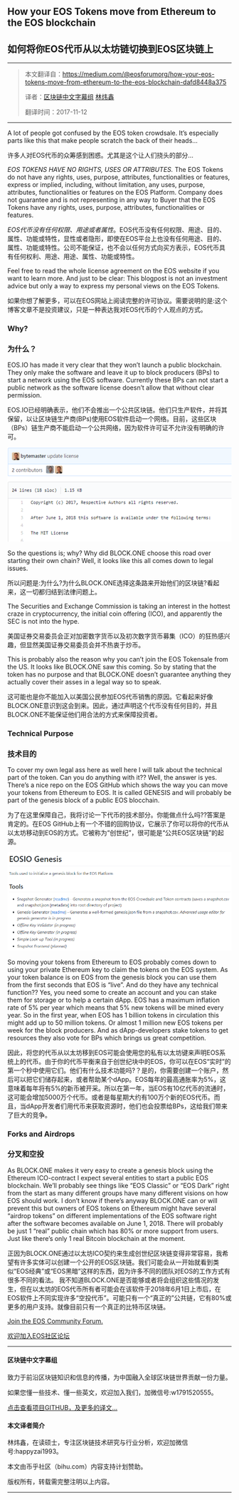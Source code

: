 ## How your EOS Tokens move from Ethereum to the EOS blockchain
## 如何将你EOS代币从以太坊链切换到EOS区块链上

------------------------------------------------------

> 本文翻译自：https://medium.com/@eosforumorg/how-your-eos-tokens-move-from-ethereum-to-the-eos-blockchain-dafd8448a375
>
> 译者：[区块链中文字幕组](https://github.com/BlockchainTranslator/EOS) [林炜鑫](https://github.com/weixin1993)
> 
> 翻译时间：2017-11-12

---------------------------
A lot of people got confused by the EOS token crowdsale. It’s especially parts like this that make people scratch the back of their heads…

许多人对EOS代币的众筹感到困惑。尤其是这个让人们挠头的部分…

*EOS TOKENS HAVE NO RIGHTS, USES OR ATTRIBUTES.* The EOS Tokens do not have any rights, uses, purpose, attributes, functionalities or features, express or implied, including, without limitation, any uses, purpose, attributes, functionalities or features on the EOS Platform. Company does not guarantee and is not representing in any way to Buyer that the EOS Tokens have any rights, uses, purpose, attributes, functionalities or features.

*EOS代币没有任何权限、用途或者属性*。EOS代币没有任何权限、用途、目的、属性、功能或特性，显性或者隐形，即使在EOS平台上也没有任何用途、目的、属性、功能或特性。公司不能保证，也不会以任何方式向买方表示，EOS代币具有任何权利、用途、用途、属性、功能或特性。

Feel free to read the whole license agreement on the EOS website if you want to learn more. And just to be clear: This blogpost is not an investment advice but only a way to express my personal views on the EOS Tokens.

如果你想了解更多，可以在EOS网站上阅读完整的许可协议。需要说明的是:这个博客文章不是投资建议，只是一种表达我对EOS代币的个人观点的方式。

### Why?
### 为什么？

EOS.IO has made it very clear that they won’t launch a public blockchain. They only make the software and leave it up to block producers (BPs) to start a network using the EOS software. Currently these BPs can not start a public network as the software license doesn’t allow that without clear permission.

EOS.IO已经明确表示，他们不会推出一个公共区块链。他们只生产软件，并将其保留，以让区块链生产商(BPs)使用EOS软件启动一个网络。目前，这些区块（BPs）链生产商不能启动一个公共网络，因为软件许可证不允许没有明确的许可。


![BPs have to wait to launch a public chain…](pics/BPs-wait.png)


So the questions is; why? Why did BLOCK.ONE choose this road over starting their own chain? Well, it looks like this all comes down to legal issues.

所以问题是:为什么?为什么BLOCK.ONE选择这条路来开始他们的区块链?看起来，这一切都归结到法律问题上。

The Securities and Exchange Commission is taking an interest in the hottest craze in cryptocurrency, the initial coin offering (ICO), and apparently the SEC is not into the hype.

美国证券交易委员会正对加密数字货币以及初次数字货币募集（ICO）的狂热感兴趣，但显然美国证券交易委员会并不热衷于炒币。

This is probably also the reason why you can’t join the EOS Tokensale from the US. It looks like BLOCK.ONE saw this coming. So by stating that the token has no purpose and that BLOCK.ONE doesn’t guarantee anything they actually cover their asses in a legal way so to speak.

这可能也是你不能加入以美国公民参加EOS代币销售的原因。它看起来好像BLOCK.ONE意识到这会到来。因此，通过声明这个代币没有任何目的，并且BLOCK.ONE不能保证他们用合法的方式来保障投资者。


### Technical Purpose

### 技术目的

To cover my own legal ass here as well here I will talk about the technical part of the token. Can you do anything with it?? Well, the answer is yes. There’s a nice repo on the EOS GitHub which shows the way you can move your tokens from Ethereum to EOS. It is called GENESIS and will probably be part of the genesis block of a public EOS blocchain.

为了在这里保障自己，我将讨论一下代币的技术部分。你能做点什么吗??答案是肯定的。在EOS GitHub上有一个不错的回购协议，它展示了你可以将你的代币从以太坊移动到EOS的方式。它被称为“创世纪”，很可能是“公共EOS区块链”的起源。

![EOSIO-Genesis](pics/EOSIO-Genesis.png)


So moving your tokens from Ethereum to EOS probably comes down to using your private Ethereum key to claim the tokens on the EOS system. As your token balance is on EOS from the genesis block you can use them from the first seconds that EOS is “live”. And do they have any technical function?? Yes, you need some to create an account and you can stake them for storage or to help a certain dApp. EOS has a maximum inflation rate of 5% per year which means that 5% new tokens will be mined every year. So in the first year, when EOS has 1 billion tokens in circulation this might add up to 50 million tokens. Or almost 1 million new EOS tokens per week for the block producers. And as dApp-developers stake tokens to get resources they also vote for BPs which brings us great competition.


因此，将您的代币从以太坊移到EOS可能会使用您的私有以太坊键来声明EOS系统上的代币。由于你的代币平衡来自于创世纪块中的EOS，你可以在EOS“实时”的第一个秒中使用它们。他们有什么技术功能吗?？是的，你需要创建一个账户，然后可以把它们储存起来，或者帮助某个dApp。EOS每年的最高通胀率为5%，这意味着每年将有5%的新币被开采。所以在第一年，当EOS有10亿代币的流通时，这可能会增加5000万个代币。或者是每星期大约有100万个新的EOS代币。而且，当dApp开发者们用代币来获取资源时，他们也会投票给BPs，这给我们带来了巨大的竞争。


### Forks and Airdrops

### 分叉和空投


As BLOCK.ONE makes it very easy to create a genesis block using the Ethereum ICO-contract I expect several entities to start a public EOS blockchain. We’ll probably see things like “EOS Classic” or “EOS Dark” right from the start as many different groups have many different visions on how EOS should work. I don’t know if there’s anyway BLOCK.ONE can or will prevent this but owners of EOS tokens on Ethereum might have several “airdrop tokens” on different implementations of the EOS software right after the software becomes available on June 1, 2018. There will probably be just 1 “real” public chain which has 80% or more support from users. Just like there’s only 1 real Bitcoin blockchain at the moment.


正因为BLOCK.ONE通过以太坊ICO契约来生成创世纪区块链变得非常容易，我希望有许多实体可以创建一个公开的EOS区块链。我们可能会从一开始就看到类似“EOS经典”或“EOS黑暗”这样的东西，因为许多不同的团队对EOS的工作方式有很多不同的看法。
我不知道BLOCK.ONE是否能够或者将会组织这些情况的发生，但在以太坊的EOS代币所有者可能会在该软件于2018年6月1日上市后，在EOS软件上不同实现许多“空投代币”。可能只有一个“真正的”公共链，它有80%或更多的用户支持。就像目前只有一个真正的比特币区块链。

[Join the EOS Community Forum.](https://eosforum.org/)

[欢迎加入EOS社区论坛](https://eosforum.org/)


----------------------------------------------------

#### 区块链中文字幕组

致力于前沿区块链知识和信息的传播，为中国融入全球区块链世界贡献一份力量。

如果您懂一些技术、懂一些英文，欢迎加入我们，加微信号:w1791520555。

[点击查看项目GITHUB，及更多的译文...](https://github.com/BlockchainTranslator/EOS)

#### 本文译者简介

林炜鑫，在读硕士，专注区块链技术研究与行业分析，欢迎加微信号:happyzai1993。

本文由币乎社区（bihu.com）内容支持计划赞助。

版权所有，转载需完整注明以上内容。

----------------------------------------------------
